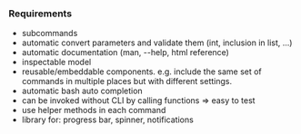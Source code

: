 
### Requirements

 - subcommands
 - automatic convert parameters and validate them (int, inclusion in list, ...)
 - automatic documentation (man, --help, html reference)
 - inspectable model
 - reusable/embeddable components. e.g. include the same set of
   commands in multiple places but with different settings.
 - automatic bash auto completion
 - can be invoked without CLI by calling functions => easy to test
 - use helper methods in each command
 - library for: progress bar, spinner, notifications
